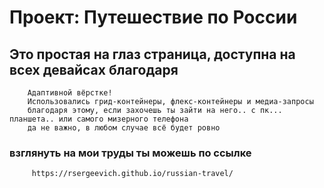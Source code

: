 # Проект: Путешествие по России

 ## Это простая на глаз страница, доступна на всех девайсах благодаря

        Адаптивной вёрстке!
        Использовались грид-контейнеры, флекс-контейнеры и медиа-запросы
        благодаря этому, если захочешь ты зайти на него.. с пк... планшета.. или самого мизерного телефона
        да не важно, в любом случае всё будет ровно

### взглянуть на мои труды ты можешь по ссылке

         https://rsergeevich.github.io/russian-travel/